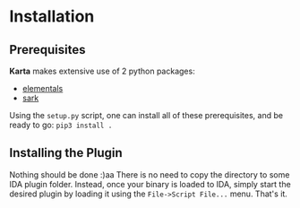 Installation
============
Prerequisites
----------------
**Karta** makes extensive use of 2 python packages:
* [elementals](https://github.com/eyalitki/elementals)
* [sark](https://github.com/tmr232/Sark)

Using the ```setup.py``` script, one can install all of these prerequisites, and be ready to go:
```pip3 install .```

Installing the Plugin
------------------------
Nothing should be done :)aa
There is no need to copy the directory to some IDA plugin folder. Instead, once your binary is loaded to IDA, simply start the desired plugin by loading it using the ```File->Script File...``` menu. That's it.